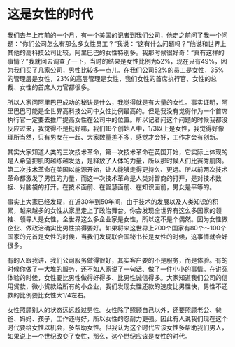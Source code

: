 # 这是女性的时代

我们去年上市前的一个月，有一个美国的记者到我们公司，他走之前问了我一个问题：“你们公司怎么有那么多女性员工？”我说：“这有什么问题吗？”他说和世界上其他的高科技公司比较，阿里巴巴的女性特别多。我那时候很好奇：“真有这样的事情？”我就回去调查了一下，当时的结果是女性比例为52%，现在只有49%，因为我们买了几家公司，男性比较多一点儿。在我们公司52%的员工是女性，35%的管理层是女性，23%的高层管理是女性，我们女性的首席执行官、女性的总裁、女性的首席人力官都很多。 

所以人家问阿里巴巴成功的秘诀是什么，我觉得就是有大量的女性。事实证明，阿里巴巴可能是全世界高科技公司中女性比例最高的。但是我没有觉得作为一个首席执行官一定要去推广提高女性在公司中的位置。所以记者问这个问题的时候我都没反应过来，我觉得不是挺好嘛，我们18个创始人中，1/3以上是女性，我觉得好像理所当然，只有男女在一起、大家数量差不多，感觉才会好，工作才会有创新。 

其实大家知道人类的三次技术革命，第一次技术革命在英国开始，它实际上体现的是人希望把肌肉越练越发达，是释放了人体的力量，所以那时候人们比赛秀肌肉。第二次技术革命在美国以能源开始，让人能够走得更持久、更远。所以前两次技术革命都激发了男性的力量，而这一次技术革命是人类对智商的打开，是对技术数据、对脑袋的打开。在技术面前、在智慧面前、在知识面前，男女是平等的。 

事实上大家已经发现，在近30年到50年间，由于技术的发展以及人类知识的积累，越来越多的女性从家里走上了政治舞台。你会发现全世界有这么多国家的领袖、领导人是女性，全世界这么多企业家是女性，所以这不是个偶然。因为女性做企业、做政治确实比男性搞得要好。如果将来这世界上200个国家有80个～100个国家的元首是女性的时候，当我们发现联合国秘书长是女性的时候，这事情就会好很多。 

有的人跟我讲，我们公司服务做得很好，其实客户要的不是服务，而是体验。有的时候你做了一大堆的服务，还不如人家说了一句话、做了一件小小的事情。在讲究体验的时候，女性要比男性做得好得多、比男性诚信得多。大家知道我们公司的信用贷款，微小贷款给所有的小企业，我们发现女性还款的速度比男性快，男性不还款的比例要比女性大1/4左右。 

女性照顾别人的状态远远超过男性。女性除了照顾自己以外，还要照顾老公、爸爸、妈妈、孩子，工作还得好，所以女性的忍耐力更强。因此有人说我们现在这个时代要给女性以机会，多帮助女性。但我认为这个时代应该女性多帮助我们男人，如果说上一个世纪改变了女性，那么，这个世纪应该是女性的时代。